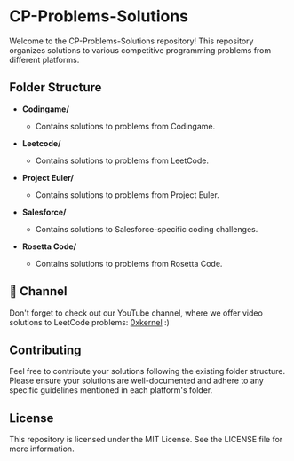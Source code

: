 # CP-Problems-Solutions

Welcome to the CP-Problems-Solutions repository! This repository organizes solutions to various competitive programming problems from different platforms.

## Folder Structure

- **Codingame/**
  - Contains solutions to problems from Codingame.
  
- **Leetcode/**
  - Contains solutions to problems from LeetCode.
  
- **Project Euler/**
  - Contains solutions to problems from Project Euler.
  
- **Salesforce/**
  - Contains solutions to Salesforce-specific coding challenges.
  
- **Rosetta Code/**
  - Contains solutions to problems from Rosetta Code.

## 🎥 Channel

Don't forget to check out our YouTube channel, where we offer video solutions to LeetCode problems: [0xkernel](www.youtube.com/@kernelrb) :)

## Contributing
Feel free to contribute your solutions following the existing folder structure. Please ensure your solutions are well-documented and adhere to any specific guidelines mentioned in each platform's folder.

## License
This repository is licensed under the MIT License. See the LICENSE file for more information.
